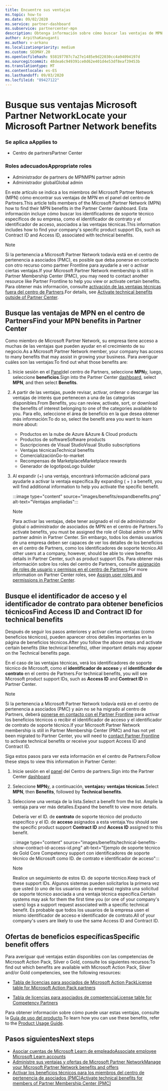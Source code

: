 ```yaml
---
title: Encuentre sus ventajas
ms.topic: how-to
ms.date: 09/02/2020
ms.service: partner-dashboard
ms.subservice: partnercenter-mpn
description: Obtenga información sobre cómo buscar las ventajas de MPN en el panel del centro de Partners.
author: ArpithaKanuganti
ms.author: v-arkanu
ms.localizationpriority: medium
ms.custom: SEOMAY.20
ms.openlocfilehash: 938197707c7a27e1485e9d22030cc4a94094197d
ms.sourcegitcommit: 48dea6c949391ce0d62e401d4e53df8eaf39453b
ms.translationtype: MT
ms.contentlocale: es-ES
ms.lasthandoff: 09/03/2020
ms.locfileid: "89427122"
---
```

# <a name="locate-your-microsoft-partner-network-benefits"></a><span data-ttu-id="a4325-103">Busque sus ventajas Microsoft Partner Network</span><span class="sxs-lookup"><span data-stu-id="a4325-103">Locate your Microsoft Partner Network benefits</span></span> 

### <a name="applies-to"></a><span data-ttu-id="a4325-104">Se aplica a</span><span class="sxs-lookup"><span data-stu-id="a4325-104">Applies to</span></span>

- <span data-ttu-id="a4325-105">Centro de partners</span><span class="sxs-lookup"><span data-stu-id="a4325-105">Partner Center</span></span>

### <a name="appropriate-roles"></a><span data-ttu-id="a4325-106">Roles adecuados</span><span class="sxs-lookup"><span data-stu-id="a4325-106">Appropriate roles</span></span>

- <span data-ttu-id="a4325-107">Administrador de partners de MPN</span><span class="sxs-lookup"><span data-stu-id="a4325-107">MPN partner admin</span></span>
- <span data-ttu-id="a4325-108">Administrador global</span><span class="sxs-lookup"><span data-stu-id="a4325-108">Global admin</span></span>

<span data-ttu-id="a4325-109">En este artículo se indica a los miembros del Microsoft Partner Network (MPN) cómo encontrar sus ventajas de MPN en el panel del centro de Partners.</span><span class="sxs-lookup"><span data-stu-id="a4325-109">This article tells members of the Microsoft Partner Network (MPN) how to find their MPN benefits in the Partner Center dashboard.</span></span> <span data-ttu-id="a4325-110">Esta información incluye cómo buscar los identificadores de soporte técnico específicos de su empresa, como el identificador de contrato y el identificador de acceso, asociados a las ventajas técnicas.</span><span class="sxs-lookup"><span data-stu-id="a4325-110">This information includes how to find your company's specific product support IDs, such as Contract ID and Access ID, associated with technical benefits.</span></span>

>[!NOTE]
> <span data-ttu-id="a4325-111">Si la pertenencia a Microsoft Partner Network todavía está en el centro de pertenencia a asociados (PMC), es posible que deba ponerse en contacto con otro recurso como partner Frontline para ayudarle a ver o activar ciertas ventajas.</span><span class="sxs-lookup"><span data-stu-id="a4325-111">If your Microsoft Partner Network membership is still in Partner Membership Center (PMC), you may need to contact another resource like Partner Frontline to help you view or activate certain benefits.</span></span> <span data-ttu-id="a4325-112">Para obtener más información, consulte [activación de las ventajas técnicas fuera del centro de Partners](partner-membership-center-tech-benefits-activate.md).</span><span class="sxs-lookup"><span data-stu-id="a4325-112">For details, see [Activate technical benefits outside of Partner Center](partner-membership-center-tech-benefits-activate.md).</span></span>

## <a name="find-your-mpn-benefits-in-partner-center"></a><span data-ttu-id="a4325-113">Busque las ventajas de MPN en el centro de Partners</span><span class="sxs-lookup"><span data-stu-id="a4325-113">Find your MPN benefits in Partner Center</span></span>

<span data-ttu-id="a4325-114">Como miembro de Microsoft Partner Network, su empresa tiene acceso a muchas de las ventajas que pueden ayudar en el crecimiento de su negocio.</span><span class="sxs-lookup"><span data-stu-id="a4325-114">As a Microsoft Partner Network member, your company has access to many benefits that may assist in growing your business.</span></span> <span data-ttu-id="a4325-115">Para averiguar cuáles son las ventajas:</span><span class="sxs-lookup"><span data-stu-id="a4325-115">To find out what those benefits are:</span></span>

1. <span data-ttu-id="a4325-116">Inicie sesión en el [Panel](https://partner.microsoft.com/dashboard/home)del centro de Partners, seleccione **MPN**y, luego, seleccione **beneficios**.</span><span class="sxs-lookup"><span data-stu-id="a4325-116">Sign into the Partner Center [dashboard](https://partner.microsoft.com/dashboard/home), select **MPN**, and then select **Benefits**.</span></span>

2. <span data-ttu-id="a4325-117">A partir de las ventajas, puede revisar, activar, ordenar o descargar las ventajas de interés que pertenecen a una de las categorías disponibles.</span><span class="sxs-lookup"><span data-stu-id="a4325-117">From Benefits, you can review, activate, sort, or download the benefits of interest belonging to one of the categories available to you.</span></span> <span data-ttu-id="a4325-118">Para ello, seleccione el área de beneficio en la que desea obtener más información:</span><span class="sxs-lookup"><span data-stu-id="a4325-118">To do so, select the benefit area you want to learn more about:</span></span>

   - <span data-ttu-id="a4325-119">Productos en la nube de Azure &</span><span class="sxs-lookup"><span data-stu-id="a4325-119">Azure & Cloud products</span></span>
   - <span data-ttu-id="a4325-120">Productos de software</span><span class="sxs-lookup"><span data-stu-id="a4325-120">Software products</span></span>
   - <span data-ttu-id="a4325-121">Suscripciones de Visual Studio</span><span class="sxs-lookup"><span data-stu-id="a4325-121">Visual Studio subscriptions</span></span>
   - <span data-ttu-id="a4325-122">Ventajas técnicas</span><span class="sxs-lookup"><span data-stu-id="a4325-122">Technical benefits</span></span>
   - <span data-ttu-id="a4325-123">Comercialización</span><span class="sxs-lookup"><span data-stu-id="a4325-123">Go-to-market</span></span>
   - <span data-ttu-id="a4325-124">Recompensas de Marketplace</span><span class="sxs-lookup"><span data-stu-id="a4325-124">Marketplace rewards</span></span>
   - <span data-ttu-id="a4325-125">Generador de logotipos</span><span class="sxs-lookup"><span data-stu-id="a4325-125">Logo builder</span></span>

3. <span data-ttu-id="a4325-126">Al expandir (+) una ventaja, encontrará información adicional para ayudarle a activar la ventaja específica.</span><span class="sxs-lookup"><span data-stu-id="a4325-126">By expanding ( + ) a benefit, you will find additional information to help you activate the specific benefit.</span></span>

   :::image type="content" source="images/benefits/expandbenefits.png" alt-text="Ventajas ampliadas":::

   > [!NOTE]
   > <span data-ttu-id="a4325-128">Para activar las ventajas, debe tener asignado el rol de administrador global o administrador de asociados de MPN en el centro de Partners.</span><span class="sxs-lookup"><span data-stu-id="a4325-128">To activate benefits, you must be assigned the role of Global admin or MPN partner admin in Partner Center.</span></span> <span data-ttu-id="a4325-129">Sin embargo, todos los demás usuarios de una empresa deben ser capaces de ver los detalles de los beneficios en el centro de Partners, como los identificadores de soporte técnico.</span><span class="sxs-lookup"><span data-stu-id="a4325-129">All other users at a company, however, should be able to view benefits details in Partner Center, such as product support IDs.</span></span> <span data-ttu-id="a4325-130">Para obtener más información sobre los roles del centro de Partners, consulte [asignación de roles de usuario y permisos en el centro de Partners](permissions-overview.md).</span><span class="sxs-lookup"><span data-stu-id="a4325-130">For more information on Partner Center roles, see [Assign user roles and permissions in Partner Center](permissions-overview.md).</span></span>

## <a name="find-access-id-and-contract-id-for-technical-benefits"></a><span data-ttu-id="a4325-131">Busque el identificador de acceso y el identificador de contrato para obtener beneficios técnicos</span><span class="sxs-lookup"><span data-stu-id="a4325-131">Find Access ID and Contract ID for technical benefits</span></span>

<span data-ttu-id="a4325-132">Después de seguir los pasos anteriores y activar ciertas ventajas (como beneficios técnicos), pueden aparecer otros detalles importantes en la página de beneficios técnicos.</span><span class="sxs-lookup"><span data-stu-id="a4325-132">After you follow the above steps and activate certain benefits (like technical benefits), other important details may appear on the Technical benefits page.</span></span>

<span data-ttu-id="a4325-133">En el caso de las ventajas técnicas, verá los identificadores de soporte técnico de Microsoft, como el **identificador de acceso** y el **identificador de contrato** en el centro de Partners.</span><span class="sxs-lookup"><span data-stu-id="a4325-133">For technical benefits, you will see Microsoft product support IDs, such as **Access ID** and **Contract ID** in Partner Center.</span></span>

>[!NOTE]
> <span data-ttu-id="a4325-134">Si la pertenencia a Microsoft Partner Network todavía está en el centro de pertenencia a asociados (PMC) y aún no se ha migrado al centro de Partners, deberá [ponerse en contacto con el Partner Frontline](partner-membership-center-tech-benefits-activate.md) para activar los beneficios técnicos o recibir el identificador de acceso y el identificador de contrato de soporte técnico.</span><span class="sxs-lookup"><span data-stu-id="a4325-134">If your Microsoft Partner Network membership is still in Partner Membership Center (PMC) and has not yet been migrated to Partner Center, you will need to [contact Partner Frontline](partner-membership-center-tech-benefits-activate.md) to activate technical benefits or receive your support Access ID and Contract ID.</span></span>

 <span data-ttu-id="a4325-135">Siga estos pasos para ver esta información en el centro de Partners:</span><span class="sxs-lookup"><span data-stu-id="a4325-135">Follow these steps to view this information in Partner Center:</span></span>

1. <span data-ttu-id="a4325-136">Inicie sesión en el [panel](https://partner.microsoft.com/dashboard/home) del Centro de partners.</span><span class="sxs-lookup"><span data-stu-id="a4325-136">Sign into the Partner Center [dashboard](https://partner.microsoft.com/dashboard/home)</span></span>

2. <span data-ttu-id="a4325-137">Seleccione **MPN**y, a continuación, **ventajas**y **ventajas técnicas**.</span><span class="sxs-lookup"><span data-stu-id="a4325-137">Select **MPN**, then **Benefits**, followed by **Technical benefits**.</span></span>

3. <span data-ttu-id="a4325-138">Seleccione una ventaja de la lista.</span><span class="sxs-lookup"><span data-stu-id="a4325-138">Select a benefit from the list.</span></span> <span data-ttu-id="a4325-139">Amplíe la ventaja para ver más detalles.</span><span class="sxs-lookup"><span data-stu-id="a4325-139">Expand the benefit to view more details.</span></span> 

   <span data-ttu-id="a4325-140">Debería ver el ID. de **contrato** de soporte técnico del producto específico y el ID. de **acceso** asignados a esta ventaja.</span><span class="sxs-lookup"><span data-stu-id="a4325-140">You should see the specific product support **Contract ID** and **Access ID** assigned to this benefit.</span></span>  

   :::image type="content" source="images/benefits/technical-benefits-show-contract-id-access-id.png" alt-text="Ejemplo de soporte técnico de Gold Core Competency support con identificadores de soporte técnico de Microsoft como ID. de contrato e identificador de acceso":::

   > [!NOTE]
   > <span data-ttu-id="a4325-142">Realice un seguimiento de estos ID. de soporte técnico.</span><span class="sxs-lookup"><span data-stu-id="a4325-142">Keep track of these support IDs.</span></span> <span data-ttu-id="a4325-143">Algunos sistemas pueden solicitarlos la primera vez que usted (o uno de los usuarios de su empresa) registra una solicitud de soporte técnico asociada a una ventaja técnica específica.</span><span class="sxs-lookup"><span data-stu-id="a4325-143">Certain systems may ask for them the first time you (or one of your company's users) logs a support request associated with a specific technical benefit.</span></span> <span data-ttu-id="a4325-144">Es probable que todos los usuarios de la empresa usen el mismo identificador de acceso e identificador de contrato.</span><span class="sxs-lookup"><span data-stu-id="a4325-144">All of your company's users are likely to use the same Access ID and Contract ID.</span></span>

## <a name="specific-benefit-offers"></a><span data-ttu-id="a4325-145">Ofertas de beneficios específicas</span><span class="sxs-lookup"><span data-stu-id="a4325-145">Specific benefit offers</span></span>

<span data-ttu-id="a4325-146">Para averiguar qué ventajas están disponibles con las competencias de Microsoft Action Pack, Silver o Gold, consulte los siguientes recursos:</span><span class="sxs-lookup"><span data-stu-id="a4325-146">To find out which benefits are available with Microsoft Action Pack, Silver and/or Gold competencies, see the following resources:</span></span>

- [<span data-ttu-id="a4325-147">Tabla de licencias para asociados de Microsoft Action Pack</span><span class="sxs-lookup"><span data-stu-id="a4325-147">License table for Microsoft Action Pack partners</span></span>](https://assetsprod.microsoft.com/mpn/MPN-MAPS-Software-IUR-License-Table.xlsx)

- [<span data-ttu-id="a4325-148">Tabla de licencias para asociados de competencia</span><span class="sxs-lookup"><span data-stu-id="a4325-148">License table for Competency Partners</span></span>](https://assetsprod.microsoft.com/mpn-maps-software-iur-competency-license-table.docx)

<span data-ttu-id="a4325-149">Para obtener información sobre cómo puede usar estas ventajas, consulte la [Guía de uso del producto](https://assets.microsoft.com/MPN-MAPS-Product-Usage-Guide.pdf).</span><span class="sxs-lookup"><span data-stu-id="a4325-149">To learn how you can use these benefits,  refer to the [Product Usage Guide](https://assets.microsoft.com/MPN-MAPS-Product-Usage-Guide.pdf).</span></span>

## <a name="next-steps"></a><span data-ttu-id="a4325-150">Pasos siguientes</span><span class="sxs-lookup"><span data-stu-id="a4325-150">Next steps</span></span>

- [<span data-ttu-id="a4325-151">Asociar cuentas de Microsoft Learn de empleado</span><span class="sxs-lookup"><span data-stu-id="a4325-151">Associate employee Microsoft Learn accounts</span></span>](ms-learn-associate.md)
- [<span data-ttu-id="a4325-152">Administre sus ventajas y ofertas de Microsoft Partner Network</span><span class="sxs-lookup"><span data-stu-id="a4325-152">Manage your Microsoft Partner Network benefits and offers</span></span>](manage-your-partner-network-benefits.md)
- [<span data-ttu-id="a4325-153">Activar los beneficios técnicos para los miembros del centro de pertenencia de asociados (PMC)</span><span class="sxs-lookup"><span data-stu-id="a4325-153">Activate technical benefits for members of Partner Membership Center (PMC)</span></span>](partner-membership-center-tech-benefits-activate.md)
